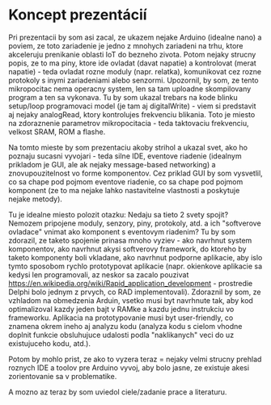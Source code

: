 # Koncept prezentácií

Pri prezentacii by som asi zacal, ze ukazem nejake Arduino (idealne
nano) a poviem, ze toto zariadenie je jedno z mnohych zariadeni na
trhu, ktore akceleruju prenikanie oblasti IoT do bezneho zivota.
Potom nejaky strucny popis, ze to ma piny, ktore ide ovladat (davat
napatie) a kontrolovat (merat napatie) - teda ovladat rozne moduly
(napr. relatka), komunikovat cez rozne protokoly s inymi
zariadeniami alebo senzormi. Upozornil, by som, ze tento
mikropocitac nema operacny system, len sa tam uploadne skompilovany
program a ten sa vykonava. Tu by som ukazal trebars na kode blinku
setup/loop programovaci model (je tam aj digitalWrite) - viem si
predstavit aj nejaky analogRead, ktory kontrolujes frekvenciu
blikania. Toto je miesto na zdoraznenie parametrov mikropocitacia -
teda taktovaciu frekvenciu, velkost SRAM, ROM a flashe.

Na tomto mieste by som prezentaciu akoby strihol a ukazal svet, ako
ho poznaju sucasni vyvojari - teda silne IDE, eventove riadenie
(idealnym prikladom je GUI, ale ak nejaky message-based networking)
a znovupouzitelnost vo forme komponentov. Cez priklad GUI by som
vysvetlil, co sa chape pod pojmom eventove riadenie, co sa chape pod
pojmom komponent (ze to ma nejake lahko nastavitelne vlastnosti a
poskytuje nejake metody).

Tu je idealne miesto polozit otazku: Nedaju sa tieto 2 svety spojit?
Nemozem pripojene moduly, senzory, piny, protokoly, atd. a ich
"softverove ovladace" vnimat ako komponent s eventovym riadenim? Tu
by som zdorazil, ze taketo spojenie prinasa mnoho vyziev - ako
navrhnut system komponentov, ako navrhnut akysi softverovy
framework, do ktoreho by taketo komponenty boli vkladane, ako
navrhnut podporne aplikacie, aby islo tymto sposobom rychlo
prototypovat aplikacie (napr. okienkove aplikacie sa kedysi len
programovali, az neskor sa zacalo pouzivat
https://en.wikipedia.org/wiki/Rapid_application_development -
prostredie Delphi bolo jednym z prvych, co RAD implementovali).
Zdoraznil by som, ze vzhladom na obmedzenia Arduin, vsetko musi byt
navrhnute tak, aby kod optimalizoval kazdy jeden bajt v RAMke a
kazdu jednu instrukciu vo frameworku. Aplikacia na prototypovanie
musi byt user-friendly, co znamena okrem ineho aj analyzu kodu
(analyza kodu s cielom vhodne doplnit funkcie obsluhujuce udalosti
podla "naklikanych" veci do uz existujuceho kodu, atd.).

Potom by mohlo prist, ze ako to vyzera teraz = nejaky velmi strucny
prehlad roznych IDE a toolov pre Arduino vyvoj, aby bolo jasne, ze
existuje akesi zorientovanie sa v problematike.

A mozno az teraz by som uviedol ciele/zadanie prace a literaturu.

